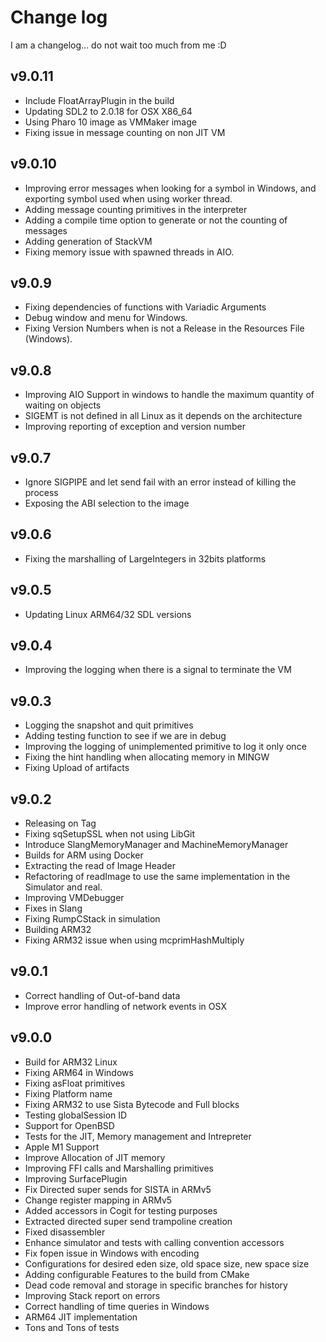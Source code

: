# Change log

I am a changelog... do not wait too much from me :D

## v9.0.11

- Include FloatArrayPlugin in the build
- Updating SDL2 to 2.0.18 for OSX X86_64
- Using Pharo 10 image as VMMaker image
- Fixing issue in message counting on non JIT VM

## v9.0.10

- Improving error messages when looking for a symbol in Windows, and exporting symbol used when using worker thread.
- Adding message counting primitives in the interpreter
- Adding a compile time option to generate or not the counting of messages
- Adding generation of StackVM
- Fixing memory issue with spawned threads in AIO.

## v9.0.9
- Fixing dependencies of functions with Variadic Arguments
- Debug window and menu for Windows.
- Fixing Version Numbers when is not a Release in the Resources File (Windows).

## v9.0.8
- Improving AIO Support in windows to handle the maximum quantity of waiting on objects 
- SIGEMT is not defined in all Linux as it depends on the architecture
- Improving reporting of exception and version number

## v9.0.7

- Ignore SIGPIPE and let send fail with an error instead of killing the process
- Exposing the ABI selection to the image

## v9.0.6

- Fixing the marshalling of LargeIntegers in 32bits platforms

## v9.0.5

- Updating Linux ARM64/32 SDL versions

## v9.0.4

- Improving the logging when there is a signal to terminate the VM

## v9.0.3

- Logging the snapshot and quit primitives
- Adding testing function to see if we are in debug
- Improving the logging of unimplemented primitive to log it only once
- Fixing the hint handling when allocating memory in MINGW
- Fixing Upload of artifacts

## v9.0.2

- Releasing on Tag
- Fixing sqSetupSSL when not using LibGit
- Introduce SlangMemoryManager and MachineMemoryManager
- Builds for ARM using Docker
- Extracting the read of Image Header
- Refactoring of readImage to use the same implementation in the Simulator and real.
- Improving VMDebugger
- Fixes in Slang
- Fixing RumpCStack in simulation
- Building ARM32
- Fixing ARM32 issue when using mcprimHashMultiply

## v9.0.1

- Correct handling of Out-of-band data
- Improve error handling of network events in OSX

## v9.0.0

- Build for ARM32 Linux
- Fixing ARM64 in Windows
- Fixing asFloat primitives
- Fixing Platform name
- Fixing ARM32 to use Sista Bytecode and Full blocks
- Testing globalSession ID
- Support for OpenBSD
- Tests for the JIT, Memory management and Intrepreter
- Apple M1 Support
- Improve Allocation of JIT memory
- Improving FFI calls and Marshalling primitives
- Improving SurfacePlugin
- Fix Directed super sends for SISTA in ARMv5 
- Change register mapping in ARMv5
- Added accessors in Cogit for testing purposes
- Extracted directed super send trampoline creation
- Fixed disassembler 
- Enhance simulator and tests with calling convention accessors
- Fix fopen issue in Windows with encoding
- Configurations for desired eden size, old space size, new space size
- Adding configurable Features to the build from CMake
- Dead code removal and storage in specific branches for history
- Improving Stack report on errors
- Correct handling of time queries in Windows
- ARM64 JIT implementation
- Tons and Tons of tests